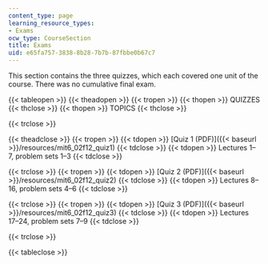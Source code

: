 ```yaml
---
content_type: page
learning_resource_types:
- Exams
ocw_type: CourseSection
title: Exams
uid: e65fa757-3838-8b28-7b7b-87fbbe0b67c7
---
```


This section contains the three quizzes, which each covered one unit of the course. There was no cumulative final exam.

{{< tableopen >}}
{{< theadopen >}}
{{< tropen >}}
{{< thopen >}}
QUIZZES
{{< thclose >}}
{{< thopen >}}
TOPICS
{{< thclose >}}

{{< trclose >}}

{{< theadclose >}}
{{< tropen >}}
{{< tdopen >}}
[Quiz 1 (PDF)]({{< baseurl >}}/resources/mit6_02f12_quiz1)
{{< tdclose >}}
{{< tdopen >}}
Lectures 1–7, problem sets 1–3
{{< tdclose >}}

{{< trclose >}}
{{< tropen >}}
{{< tdopen >}}
[Quiz 2 (PDF)]({{< baseurl >}}/resources/mit6_02f12_quiz2)
{{< tdclose >}}
{{< tdopen >}}
Lectures 8–16, problem sets 4–6
{{< tdclose >}}

{{< trclose >}}
{{< tropen >}}
{{< tdopen >}}
[Quiz 3 (PDF)]({{< baseurl >}}/resources/mit6_02f12_quiz3)
{{< tdclose >}}
{{< tdopen >}}
Lectures 17–24, problem sets 7–9
{{< tdclose >}}

{{< trclose >}}

{{< tableclose >}}